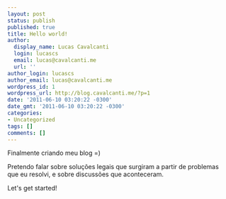 ```yaml
---
layout: post
status: publish
published: true
title: Hello world!
author:
  display_name: Lucas Cavalcanti
  login: lucascs
  email: lucas@cavalcanti.me
  url: ''
author_login: lucascs
author_email: lucas@cavalcanti.me
wordpress_id: 1
wordpress_url: http://blog.cavalcanti.me/?p=1
date: '2011-06-10 03:20:22 -0300'
date_gmt: '2011-06-10 03:20:22 -0300'
categories:
- Uncategorized
tags: []
comments: []
---
```

<p>Finalmente criando meu blog =)</p>
<p>Pretendo falar sobre soluções legais que surgiram a partir de problemas que eu resolvi, e sobre discussões que aconteceram.</p>
<p>Let's get started!</p>
